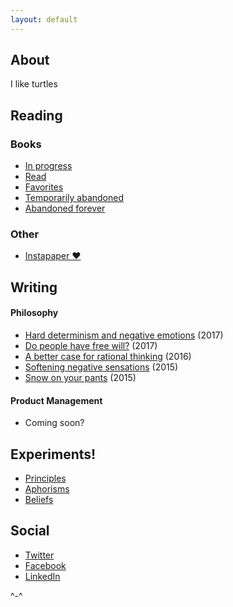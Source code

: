```yaml
---
layout: default
---
```


## About

I like turtles

## Reading

### Books

- [In progress](https://www.goodreads.com/review/list/39637504-nick-mauro?shelf=currently-reading)
- [Read](https://www.goodreads.com/review/list/39637504-nick-mauro?shelf=read)
- [Favorites](https://www.goodreads.com/review/list/39637504-nick-mauro?shelf=favorites)
- [Temporarily abandoned](https://www.goodreads.com/review/list/39637504-nick-mauro?shelf=abando-try-again)
- [Abandoned forever](https://www.goodreads.com/review/list/39637504-nick-mauro?shelf=str8-abando)

### Other

- [Instapaper ♥](https://www.instapaper.com/p/nicholas)

## Writing

#### Philosophy

- [Hard determinism and negative emotions](https://medium.com/hardly-determined/hard-determinism-and-negative-emotions-d872d691ca0b) (2017)
- [Do people have free will?](https://medium.com/hardly-determined/do-people-have-free-will-3ad54599d3cf) (2017)
- [A better case for rational thinking](https://betterhumans.coach.me/a-better-case-for-rational-thinking-dd70170ce912) (2016)
- [Softening negative sensations](https://betterhumans.coach.me/softening-the-sensations-of-sorrow-67f8ecdf2dce) (2015)
- [Snow on your pants](https://betterhumans.coach.me/snow-on-your-pants-6a80613118a7) (2015)

#### Product Management

- Coming soon?

## Experiments!

- [Principles](https://airtable.com/shrmOXGFxHh0tnnGH)
- [Aphorisms](https://paper.dropbox.com/doc/Aphorisms--AUx9wRo2hLaLxvZweoKUJz7qAg-v8XGvhOppLa1DC3MOUYqK)
- [Beliefs](https://paper.dropbox.com/doc/Beliefs--AUpqBKMIshHTooL5_YFGuDwwAQ-c1TVJjhEq0O6aZ9x4LIf8)

## Social

* [Twitter](https://twitter.com/nickmauro_)
* [Facebook](https://www.facebook.com/nick.mauro.714)
* [LinkedIn](https://www.linkedin.com/in/nmauro1)



^-^
